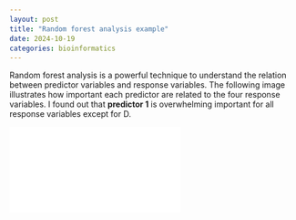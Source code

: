 ```yaml
---
layout: post
title: "Random forest analysis example"
date: 2024-10-19
categories: bioinformatics
---
```


Random forest analysis is a powerful technique to understand the relation between predictor variables and response variables.
The following image illustrates how important each predictor are related to the four response variables.
I found out that **predictor 1** is overwhelming important for all response variables except for D.

![Random forest image 1](assets/images/bioinformatics/random_forest_example.pdf)
